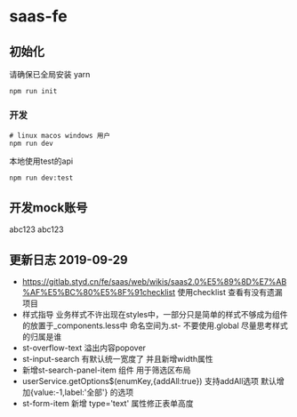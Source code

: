 # saas-fe

## 初始化

请确保已全局安装 yarn

```
npm run init
```

### 开发

```shell
# linux macos windows 用户
npm run dev

```

本地使用test的api
```shell
npm run dev:test
```

## 开发mock账号
abc123
abc123


## 更新日志 2019-09-29
* https://gitlab.styd.cn/fe/saas/web/wikis/saas2.0%E5%89%8D%E7%AB%AF%E5%BC%80%E5%8F%91checklist 使用checklist 查看有没有遗漏项目
* 样式指导 业务样式不许出现在styles中，一部分只是简单的样式不够成为组件的放置于_components.less中 命名空间为.st- 不要使用.global 尽量思考样式的归属是谁
* st-overflow-text 溢出内容popover
* st-input-search 有默认统一宽度了 并且新增width属性
* 新增st-search-panel-item 组件 用于筛选区布局
* userService.getOptions$(enumKey,{addAll:true}) 支持addAll选项 默认增加{value:-1,label:'全部'} 的选项
* st-form-item 新增 type='text' 属性修正表单高度

